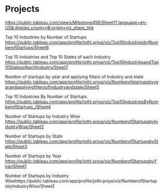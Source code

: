 # Projects
https://public.tableau.com/views/Milestone456/Sheet1?:language=en-US&:display_count=n&:origin=viz_share_link


Top 10 Industries by Number of Startups
https://public.tableau.com/app/profile/jothi.priya/viz/Top10IndustriesbyNumberofStartups/Sheet6


Top 10 Industries and Top 10 States of each Industry
https://public.tableau.com/app/profile/jothi.priya/viz/Top10IndustriesandTop10StatesofeachIndustry/Sheet7

Number of startups by year and applying filters of Industry and state
https://public.tableau.com/app/profile/jothi.priya/viz/NumberofstartupsbyyearandapplyingfiltersofIndustryandstate/Sheet5

Top 10 Industries By Number of Startups.
https://public.tableau.com/app/profile/jothi.priya/viz/Top10IndustriesByNumberofStartups_/Sheet4

Number of Startups by Industry Wise
https://public.tableau.com/app/profile/jothi.priya/viz/NumberofStartupsbyIndustryWise/Sheet2

Number of Startups by State
https://public.tableau.com/app/profile/jothi.priya/viz/NumberofStartupsbyState/Sheet3

Number of Startups by Year
https://public.tableau.com/app/profile/jothi.priya/viz/NumberofStartupsbyYear/Sheet1

Number of Startups by Industry Wisehttps://public.tableau.com/app/profile/jothi.priya/viz/NumberofStartupsbyIndustryWise/Sheet2
